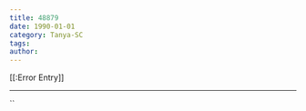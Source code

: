 ```yaml
---
title: 48879
date: 1990-01-01
category: Tanya-SC
tags: 
author: 
---
```


[[:Error Entry]]

---



``
